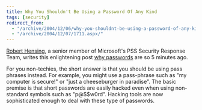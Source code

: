 ```yaml
---
title: Why You Shouldn't Be Using a Password Of Any Kind
tags: [security]
redirect_from:
  - "/archive/2004/12/06/why-you-shouldnt-be-using-a-password-of-any-kind.aspx/"
  - "/archive/2004/12/07/1711.aspx/"
---
```


[Robert Hensing](http://weblogs.asp.net/robert_hensing/), a senior
member of Microsoft's PSS Security Response Team, writes this
enlightening post [why
passwords](http://weblogs.asp.net/robert_hensing/archive/2004/07/28/199610.aspx)
are so 5 minutes ago.

For you non-techies, the short answer is that you should be using pass
phrases instead. For example, you might use a pass-phrase such as "my
computer is secure!" or "just a cheeseburger in paradise". The basic
premise is that short passwords are easily hacked even when using
non-standard symbols such as "p@\$\$w0rd". Hacking tools are now
sophisticated enough to deal with these type of passwords.

